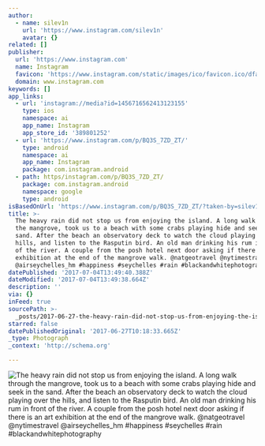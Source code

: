 ```yaml
---
author:
  - name: silev1n
    url: 'https://www.instagram.com/silev1n'
    avatar: {}
related: []
publisher:
  url: 'https://www.instagram.com'
  name: Instagram
  favicon: 'https://www.instagram.com/static/images/ico/favicon.ico/dfa85bb1fd63.ico'
  domain: www.instagram.com
keywords: []
app_links:
  - url: 'instagram://media?id=1456716562413123155'
    type: ios
    namespace: ai
    app_name: Instagram
    app_store_id: '389801252'
  - url: 'https://www.instagram.com/p/BQ3S_7ZD_ZT/'
    type: android
    namespace: ai
    app_name: Instagram
    package: com.instagram.android
  - path: https/instagram.com/p/BQ3S_7ZD_ZT/
    package: com.instagram.android
    namespace: google
    type: android
isBasedOnUrl: 'https://www.instagram.com/p/BQ3S_7ZD_ZT/?taken-by=silev1n'
title: >-
  The heavy rain did not stop us from enjoying the island. A long walk through
  the mangrove, took us to a beach with some crabs playing hide and seek in the
  sand. After the beach an observatory deck to watch the cloud playing over the
  hills, and listen to the Rasputin bird. An old man drinking his rum in front
  of the river. A couple from the posh hotel next door asking if there is an art
  exhibition at the end of the mangrove walk. @natgeotravel @nytimestravel
  @airseychelles_hm #happiness #seychelles #rain #blackandwhitephotography
datePublished: '2017-07-04T13:49:40.388Z'
dateModified: '2017-07-04T13:49:38.664Z'
description: ''
via: {}
inFeed: true
sourcePath: >-
  _posts/2017-06-27-the-heavy-rain-did-not-stop-us-from-enjoying-the-island-a-l.md
starred: false
datePublishedOriginal: '2017-06-27T10:18:33.665Z'
_type: Photograph
_context: 'http://schema.org'

---
```

![The heavy rain did not stop us from enjoying the island. A long walk through the mangrove, took us to a beach with some crabs playing hide and seek in the sand. After the beach an observatory deck to watch the cloud playing over the hills, and listen to the Rasputin bird. An old man drinking his rum in front of the river. A couple from the posh hotel next door asking if there is an art exhibition at the end of the mangrove walk. @natgeotravel @nytimestravel @airseychelles_hm #happiness #seychelles #rain #blackandwhitephotography](https://scontent.cdninstagram.com/t51.2885-15/s640x640/sh0.08/e35/16908188_1115954231846549_1650555111514046464_n.jpg)